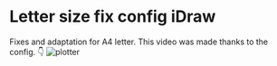 # Letter size fix config iDraw
Fixes and adaptation for A4 letter.
This video was made thanks to the config. 👇
![plotter](https://github.com/coppermilk/Letter-size-fix-config-iDraw/blob/main/work.gif)
